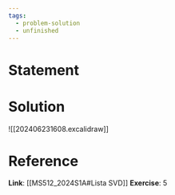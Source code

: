 ```yaml
---
tags:
  - problem-solution
  - unfinished
---
```

# Statement 


# Solution
![[202406231608.excalidraw]]

# Reference
**Link**: [[MS512_2024S1A#Lista SVD]]
**Exercise**: 5